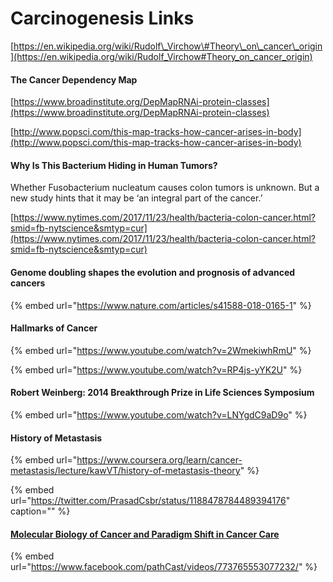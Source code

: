 # Carcinogenesis Links

[https://en.wikipedia.org/wiki/Rudolf\_Virchow\#Theory\_on\_cancer\_origin](https://en.wikipedia.org/wiki/Rudolf_Virchow#Theory_on_cancer_origin)

#### The Cancer Dependency Map

[https://www.broadinstitute.org/DepMapRNAi-protein-classes](https://www.broadinstitute.org/DepMapRNAi-protein-classes)

[http://www.popsci.com/this-map-tracks-how-cancer-arises-in-body](http://www.popsci.com/this-map-tracks-how-cancer-arises-in-body)

#### Why Is This Bacterium Hiding in Human Tumors?

Whether Fusobacterium nucleatum causes colon tumors is unknown. But a new study hints that it may be ‘an integral part of the cancer.’

[https://www.nytimes.com/2017/11/23/health/bacteria-colon-cancer.html?smid=fb-nytscience&smtyp=cur](https://www.nytimes.com/2017/11/23/health/bacteria-colon-cancer.html?smid=fb-nytscience&smtyp=cur)

#### Genome doubling shapes the evolution and prognosis of advanced cancers

{% embed url="https://www.nature.com/articles/s41588-018-0165-1" %}



#### Hallmarks of Cancer



{% embed url="https://www.youtube.com/watch?v=2WmekiwhRmU" %}





{% embed url="https://www.youtube.com/watch?v=RP4js-yYK2U" %}



#### Robert Weinberg: 2014 Breakthrough Prize in Life Sciences Symposium

{% embed url="https://www.youtube.com/watch?v=LNYgdC9aD9o" %}



#### History of Metastasis

{% embed url="https://www.coursera.org/learn/cancer-metastasis/lecture/kawVT/history-of-metastasis-theory" %}





{% embed url="https://twitter.com/PrasadCsbr/status/1188478784489394176" caption="" %}

#### [Molecular Biology of Cancer and Paradigm Shift in Cancer Care](https://www.facebook.com/pathCast/videos/773765553077232/)

{% embed url="https://www.facebook.com/pathCast/videos/773765553077232/" %}



